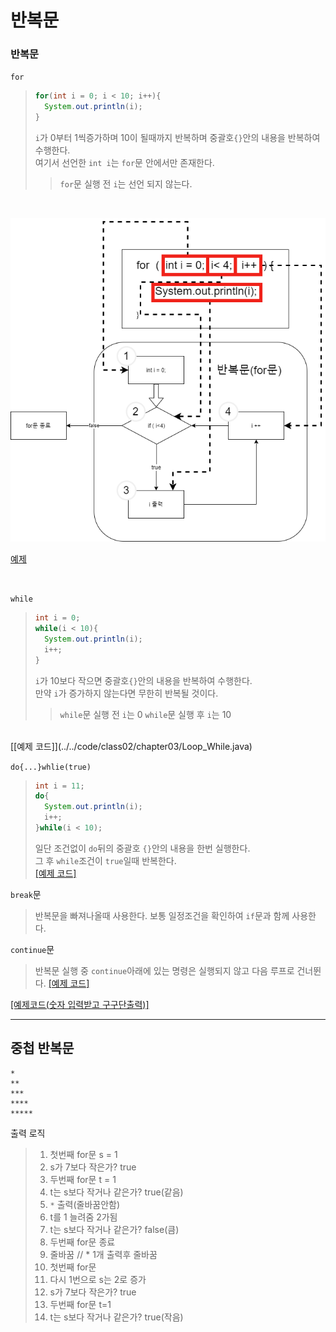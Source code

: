 # 반복문
### 반복문
`for`
> ```java
> for(int i = 0; i < 10; i++){
>   System.out.println(i);
> }
> ```
> `i`가 0부터 1씩증가하며 10이 될때까지 반복하며 중괄호`{}`안의 내용을 반복하여 수행한다.<br>
> 여기서 선언한 `int i`는 `for`문 안에서만 존재한다.
> > `for`문 실행 전 `i`는 선언 되지 않는다.
<br>

![](../../img/class02/chapter_01/loop.png)

[예제](../../code/class02/chapter03/Loop_For.java)

<br>

`while`
> ```JAVA
> int i = 0;
> while(i < 10){
>   System.out.println(i);
>   i++;
> }
> ```
> `i`가 10보다 작으면 중괄호`{}`안의 내용을 반복하여 수행한다.<br>
> 만약 `i`가 증가하지 않는다면 무한히 반복될 것이다.
> > `while`문 실행 전 `i`는 0
> > `while`문 실행 후 `i`는 10 
<br>
[[예제 코드]](../../code/class02/chapter03/Loop_While.java)

<br>

`do{...}whlie(true)`
> ```JAVA
> int i = 11;
> do{
>   System.out.println(i);
>   i++;
> }while(i < 10);
> ```
> 일단 조건없이 `do`뒤의 중괄호 `{}`안의 내용을 한번 실행한다.<br>
> 그 후 `while`조건이 `true`일때 반복한다.<br>
> [[예제 코드]](../../code/class02/chapter03/Loop_DoWhile.java)

`break`문
> 반복문을 빠져나올때 사용한다. 보통 일정조건을 확인하여 `if`문과 함께 사용한다.

`continue`문
> 반복문 실행 중 `continue`아래에 있는 명령은 실행되지 않고 다음 루프로 건너뛴다.
> [[예제 코드]](../../code/class02/chapter03/Loop_BreakContinue.java)

[[예제코드(숫자 입력받고 구구단출력)]](../../code/class02/chapter03/GuGuDan.java)

----
## 중첩 반복문
```
*
**
***
****
*****
```
출력 로직
> 1. 첫번째 for문 s = 1 
> 2. s가 7보다 작은가? true
> 3. 두번째 for문 t = 1
> 4. t는 s보다 작거나 같은가? true(같음)
> 5. `*` 출력(줄바꿈안함)
> 6. t를 1 늘려줌 2가됨
> 7. t는 s보다 작거나 같은가? false(큼)
> 8. 두번째 for문 종료
> 9. 줄바꿈 			// * 1개 출력후 줄바꿈
> 10. 첫번째 for문
> 10. 다시 1번으로 s는 2로 증가
> 11. s가 7보다 작은가? true
> 12. 두번째 for문 t=1
> 13. t는 s보다 작거나 같은가? true(작음)
